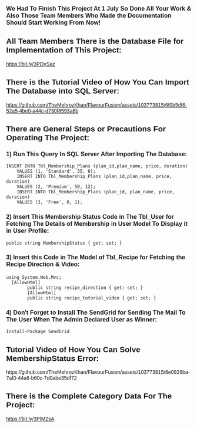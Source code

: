 
<body style="font-family: 'Poppins', sans-serif;">
  <h3>
    We Had To Finish This Project At 1 July So Done All Your Work & Also Those Team Members Who Made the Documentation Should Start Working From Now!
  </h3>
  
  <h2>All Team Members There is the Database File for Implementation of This Project:</h2>
  <a href="https://bit.ly/3PDySaz">https://bit.ly/3PDySaz</a>
  <h2>There is the Tutorial Video of How You Can Import The Database into SQL Server:</h2>


https://github.com/TheMehrozKhan/FlavourFusion/assets/103773815/6f0b5df6-52a5-4be0-a44c-d730f8593a8b


  <h2>There are General Steps or Precautions For Operating The Project:</h2>
  <h3>1) Run This Query In SQL Server After Importing The Database:</h3>
  <code>INSERT INTO Tbl_Membership_Plans (plan_id,plan_name, price, duration)
    VALUES (1, 'Standard', 35, 6);
    INSERT INTO Tbl_Membership_Plans (plan_id,plan_name, price, duration)
    VALUES (2, 'Premium', 50, 12);
    INSERT INTO Tbl_Membership_Plans (plan_id, plan_name, price, duration)
    VALUES (3, 'Free', 0, 1);</code>

  <h3>2) Insert This Membership Status Code in The Tbl_User for Fetching The Details of Membership in User Model To Display it in User Profile:</h3>
  <code>public string MembershipStatus { get; set; }</code>

<h3>3) Insert this Code in The Model of Tbl_Recipe for Fetching the Recipe Direction & Video:</h3> 
<code>using System.Web.Mvc;</code>
<code>  
  [AllowHtml]
        public string recipe_direction { get; set; }
        [AllowHtml]
        public string recipe_tutorial_video { get; set; } </code>


<h3>4) Don't Forget to Install The SendGrid for Sending The Mail To The User When The Admin Declared User as Winner:</h3>
<code>Install-Package SendGrid</code>

<h2>Tutorial Video of How You Can Solve MembershipStatus Error:</h2>
https://github.com/TheMehrozKhan/FlavourFusion/assets/103773815/8e0929ba-7af0-44a6-b60c-7d0abe35df72





  <h2>There is the Complete Category Data For The Project:</h2>
  <a href="https://bit.ly/3PlM2sA">https://bit.ly/3PlM2sA</a>
</body>

